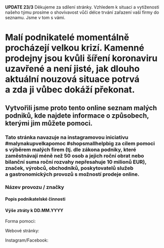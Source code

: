 **UPDATE 23/3** Děkujeme za sdílení stránky. Vzhledem k situaci a vytíženosti našeho týmu prosíme o shovívavost vůči délce trvání zařazení vaší firmy do seznamu. Jsme v tom s vámi.

# Malí podnikatelé momentálně procházejí velkou krizí. Kamenné prodejny jsou kvůli šíření koronaviru uzavřené a není jisté, jak dlouho aktuální nouzová situace potrvá a zda ji vůbec dokáží překonat.

## Vytvořili jsme proto tento online seznam malých podniků, kde najdete informace o způsobech, kterými jim můžete pomoci.

### Tato stránka navazuje na instagramovou iniciativu #malynakupvelkapomoc #shopsmallhelpbig za cílem pomoci s výběrem malých firem (tj. dle zákona podniky, které zaměstnávají méně než 50 osob a jejich roční obrat nebo bilanční suma roční rozvahy nepřesahuje 10 milionů EUR), značek, výrobců, obchodníků, poskytovatelů služeb a gastronomických provozů s možností prodeje online.

### Název provozu / značky
#### Popis podnikatelské činnosti
#### Výše ztráty k DD.MM.YYYY

Forma pomoci: 

Webové stránky: []()

Instagram/Facebook: []()
